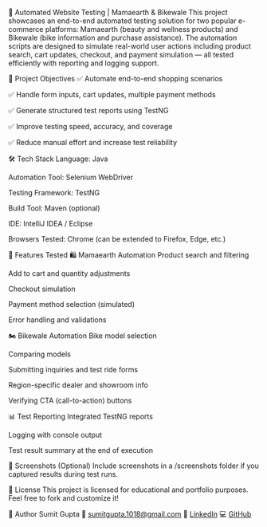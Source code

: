 🧪 Automated Website Testing | Mamaearth & Bikewale
This project showcases an end-to-end automated testing solution for two popular e-commerce platforms: Mamaearth (beauty and wellness products) and Bikewale (bike information and purchase assistance). The automation scripts are designed to simulate real-world user actions including product search, cart updates, checkout, and payment simulation — all tested efficiently with reporting and logging support.

📌 Project Objectives
✅ Automate end-to-end shopping scenarios

✅ Handle form inputs, cart updates, multiple payment methods

✅ Generate structured test reports using TestNG

✅ Improve testing speed, accuracy, and coverage

✅ Reduce manual effort and increase test reliability

🛠️ Tech Stack
Language: Java

Automation Tool: Selenium WebDriver

Testing Framework: TestNG

Build Tool: Maven (optional)

IDE: IntelliJ IDEA / Eclipse

Browsers Tested: Chrome (can be extended to Firefox, Edge, etc.)

🚀 Features Tested
🛍️ Mamaearth Automation
Product search and filtering

Add to cart and quantity adjustments

Checkout simulation

Payment method selection (simulated)

Error handling and validations

🏍️ Bikewale Automation
Bike model selection

Comparing models

Submitting inquiries and test ride forms

Region-specific dealer and showroom info

Verifying CTA (call-to-action) buttons

📊 Test Reporting
Integrated TestNG reports

Logging with console output

Test result summary at the end of execution

📸 Screenshots (Optional)
Include screenshots in a /screenshots folder if you captured results during test runs.

📄 License
This project is licensed for educational and portfolio purposes. Feel free to fork and customize it!

🙌 Author
Sumit Gupta
📧 sumitgupta.1018@gmail.com
🔗 [LinkedIn](https://www.linkedin.com/in/sumitgupta1018/)
💻 [GitHub](https://github.com/Sumit-1018)

